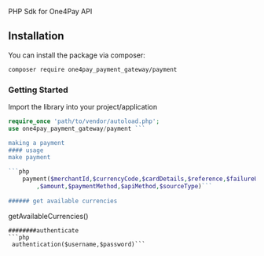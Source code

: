 
PHP Sdk for One4Pay API
## Installation

You can install the package via composer:

```bash
composer require one4pay_payment_gateway/payment
```

### Getting Started
Import the library into your project/application
```php
require_once 'path/to/vendor/autoload.php';
use one4pay_payment_gateway/payment ```

making a payment
#### usage 
make payment

```php
    payment($merchantId,$currencyCode,$cardDetails,$reference,$failureUrl,$returnUrl,$originatingApplicationName
        ,$amount,$paymentMethod,$apiMethod,$sourceType)```
        
###### get available currencies
```
getAvailableCurrencies()
```
########authenticate
```php
 authentication($username,$password)```
